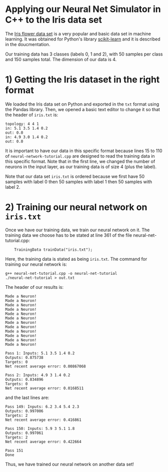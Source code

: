 # Applying our Neural Net Simulator in C++ to the Iris data set

The [Iris flower data set](https://en.wikipedia.org/wiki/Iris_flower_data_set) is a very popular and basic data set in machine learning. It was obtained for Python's library [scikit-learn](https://scikit-learn.org/stable/modules/generated/sklearn.datasets.load_iris.html#sklearn-datasets-load-iris) and it is described in the doucmentation.

Our training data has 3 classes (labels 0, 1 and 2), with 50 samples per class and 150 samples total. The dimension of our data is 4.

# 1) Getting the Iris dataset in the right format

We loaded the Iris data set on Python and exported in the `txt` format using the Pandas library. Then, we opened a basic text editor to change it so that the header of `iris.txt` is:
```
topology: 4 4 1
in: 5.1 3.5 1.4 0.2
out: 0.0
in: 4.9 3.0 1.4 0.2
out: 0.0
```
It is important to have our data in this specific format because lines 15 to 110 of `neural-network-tutorial.cpp` are designed to read the training data in this specific format.
Note that in the first line, we changed the number of neurons in the input layer, as our training data is of size 4 (plus the label).

Note that our data set `iris.txt` is ordered because we first have 50 samples with label 0 then 50 samples with label 1 then 50 samples with label 2.

# 2) Training our neural network on `iris.txt`

Once we have our training data, we train our neural network on it. The training data we choose has to be stated at line 361 of the file neural-net-tutorial.cpp:
```
    TrainingData trainData("iris.txt");
```
Here, the training data is stated as being `iris.txt`. The command for training our neural network is:
```
g++ neural-net-tutorial.cpp -o neural-net-tutorial
./neural-net-tutorial > out.txt
```

The header of our results is:
```
Made a Neuron!
Made a Neuron!
Made a Neuron!
Made a Neuron!
Made a Neuron!
Made a Neuron!
Made a Neuron!
Made a Neuron!
Made a Neuron!
Made a Neuron!
Made a Neuron!
Made a Neuron!

Pass 1: Inputs: 5.1 3.5 1.4 0.2 
Outputs: 0.875738 
Targets: 0 
Net recent average error: 0.00867068

Pass 2: Inputs: 4.9 3 1.4 0.2 
Outputs: 0.834896 
Targets: 0 
Net recent average error: 0.0168511
```
and the last lines are:
```
Pass 149: Inputs: 6.2 3.4 5.4 2.3 
Outputs: 0.997006 
Targets: 2 
Net recent average error: 0.416861

Pass 150: Inputs: 5.9 3 5.1 1.8 
Outputs: 0.997061 
Targets: 2 
Net recent average error: 0.422664

Pass 151
Done
```

Thus, we have trained our neural network on another data set!
